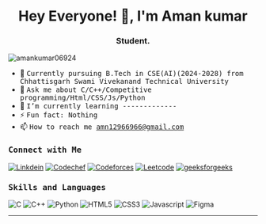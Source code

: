 <h1 align="center">Hey Everyone! 👋, I'm Aman kumar</h1>
<h3 align="center">Student.</h3>
<p align="left"> <img src="https://komarev.com/ghpvc/?username=amankumar06924&label=Profile%20views&color=0e75b6&style=flat" alt="amankumar06924" /> </p>

- 👷 <samp>Currently pursuing B.Tech in CSE(AI)(2024-2028) from Chhattisgarh Swami Vivekanand Technical University
- 💬 <samp>Ask me about C/C++/Competitive programming/Html/CSS/Js/Python
- 🌱 <samp>I’m currently learning -------------
- ⚡ <samp>Fun fact: Nothing
- 📫 <samp>How to reach me amn12966966@gmail.com


<h3><b><samp>Connect with Me</samp></b></h3>

[![Linkdein](https://img.shields.io/badge/LinkedIn-0077B5?style=for-the-badge&logo=linkedin&logoColor=white)](https://www.linkedin.com/in/aman-kumar-24a968291)
[![Codechef](https://img.shields.io/badge/-CodeChef-5B4638?style=for-the-badge&logo=CodeChef&logoColor=white)](https://www.codechef.com/users/amn24)
[![Codeforces](https://img.shields.io/badge/-Codeforces-1F8ACB?style=for-the-badge&logo=Codeforces&logoColor=white)](https://codeforces.com/profile/amn24) 
[![Leetcode](https://img.shields.io/badge/-Leetcode-000000?style=for-the-badge&logo=Leetcode&logoColor=white)](https://leetcode.com/u/JKHxQUFKNX/) 
[![geeksforgeeks](https://img.shields.io/badge/-Hackerrank-2EC866?style=for-the-badge&logo=HackerRank&logoColor=white)](https://www.geeksforgeeks.org/user/amn129pbt8/)

<h3><b><samp>Skills and Languages</samp></b></h3>

![C](https://img.shields.io/badge/C-27338e?style=for-the-badge&logo=c&logoColor=white)
![C++](https://img.shields.io/badge/C++-00599C?style=for-the-badge&logo=c%2B%2B&logoColor=white)
![Python](https://img.shields.io/badge/Python-3776AB?style=for-the-badge&logo=Python&logoColor=white)
![HTML5](https://img.shields.io/badge/HTML5-E34F26?style=for-the-badge&logo=HTML5&logoColor=white)
![CSS3](https://img.shields.io/badge/CSS3-1572B6?style=for-the-badge&logo=CSS3&logoColor=white)
![Javascript](https://img.shields.io/badge/JavaScript-F7DF1E?style=for-the-badge&logo=javascript&logoColor=black)
![Figma](https://img.shields.io/badge/Figma-F24E1E?style=for-the-badge&logo=Figma&logoColor=white)



<hr>
